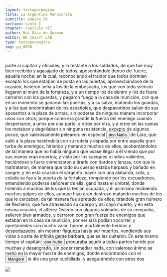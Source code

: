 ```yaml
---
layout: textoporpagina
title: La Argentina Manuscrita
subtitle: página 26
section: Libro I
chapter: Capítulo VII
author: Rui Díaz de Guzmán
editor: HD CAICYT LAB
type: textoporpagina
img: pg_0030
---
```

<div class="row">
    <div class="column">
<p>parte al capitán y oficiales, y lo restante a los soldados, de que fue muy bien recibido y agasajado de todos, aposentándole dentro del fuerte, aquella noche: en la cual, reconociendo el traidor que todos dormían excepto los que estaban de posta en las puertas, aprovechándose de la ocasión, hicieron seña a los de la emboscada, los que con todo silencio llegaron al muro de la fortaleza, y a un tiempo los de dentro y los de fuera cerraron con los guardas, y pegaron fuego a la casa de munición, con que en un momento se ganaron las puertas, y a su salvo, matando los guardas, y a los que encontraban de los españoles, que despavoridos salían de sus aposentos a la plaza de armas, sin poderse de ninguna manera incorporar unos con otros; porque como era grande la fuerza del enemigo cuando despertaron, a unos por una parte, a otros por otra, y a otros en las camas los mataban y degollaban sin ninguna resistencia, excepto de algunos pocos, que valerosamente pelearon: en especial <button class="balloon" data-balloon-pos="up" data-balloon-length="large" data-balloon="El capitán que en la historia de Lucía Miranda, estaba al frente de Sancti Spiritus tras la salida de Sebastián Caboto de la región.">don Nuño</button> de Lara, que salió a la plaza haciéndola con su rodela y espada por entre aquella gran turba de enemigos, hiriendo y matando muchos de ellos, acobardándolos de tal manera que no había ninguno que osase llegar a él viendo que por sus manos eran muertos; y visto por los caciques o indios valientes, haciéndose a fuera comenzaron a tirarle con dardos y lanzas, con que le maltrataron, de manera que todo su cuerpo estaba harpado y bañado en sangre; y en esta ocasión el sargento mayor con una alabarda, cota, y celada se fue a la puerta de la fortaleza, rompiendo por los escuadrones, entendiendo poderse señorear de ella, ganó hasta el umbral, donde hiriendo a muchos de los que la tenían ocupada, y él asimismo recibiendo muchos golpes de ellos, aunque hizo gran destrozo matando muchos de los que le cercaban, de tal manera fue apretado de ellos, tirándole gran número de flechería, que fue atravesado su cuerpo y así cayó muerto, y en esta misma ocasión, el alférez Oviedo con algunos soldados de su compañía, salieron bien armados, y cerraron con gran fuerza de enemigos que estaban en la casa de munición, por ver si la podían socorrer, y apretándoles con mucho valor, fueron mortalmente heridos y despedazados, sin mostrar flaqueza hasta ser muertos, vendiendo sus vidas a costa de infinita gente bárbara, que se las quitaron. En este mismo tiempo el capitán <button class="balloon" data-balloon-pos="up" data-balloon-length="large" data-balloon="El capitán que en la historia de Lucía Miranda, estaba al frente de Sancti Spiritus tras la salida de Sebastián Caboto de la región.">don Nuño</button> procuraba acudir a todas partes herido por muchas y desangrado, sin poder remediar nada, con valeroso ánimo se metió en la mayor fuerza de enemigos, donde encontrando con el <button class="balloon" data-balloon-pos="up" data-balloon-length="large" data-balloon="Cacique de la tribu de los Coronda">Mangoré</button> le dio una gran cuchillada, y asegurándole con otros dos</p></div>

<div class="column">
<a href="{{site.baseurl}}/assets/img/argentina_manuscrita/{{page.img}}.jpg"><img src="{{site.baseurl}}/assets/img/argentina_manuscrita/{{page.img}}.jpg"></a>
</div>
</div>